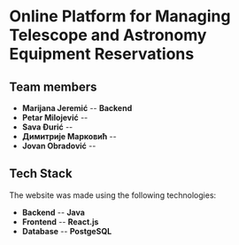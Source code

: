 # Online Platform for Managing Telescope and Astronomy Equipment Reservations

## Team members

-  __Marijana Jeremić__  -- __Backend__
-  __Petar Milojević__   -- 
-  __Sava Đurić__  -- 
-  __Димитрије Марковић__  -- 
-  __Jovan Obradović__  -- 

## Tech Stack
  The website was made using the following technologies:

-  __Backend__     -- __Java__
-  __Frontend__    -- __React.js__
-  __Database__    -- __PostgeSQL__
